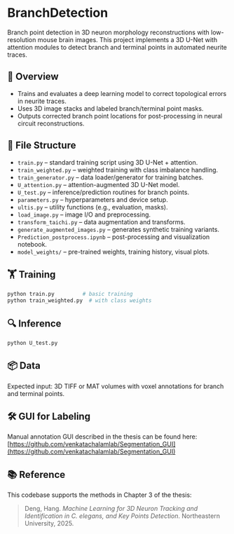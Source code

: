 # BranchDetection

Branch point detection in 3D neuron morphology reconstructions with low-resolution mouse brain images. This project implements a 3D U-Net with attention modules to detect branch and terminal points in automated neurite traces.

## 📜 Overview

- Trains and evaluates a deep learning model to correct topological errors in neurite traces.
- Uses 3D image stacks and labeled branch/terminal point masks.
- Outputs corrected branch point locations for post-processing in neural circuit reconstructions.

## 📁 File Structure

- `train.py` – standard training script using 3D U-Net + attention.
- `train_weighted.py` – weighted training with class imbalance handling.
- `train_generator.py` – data loader/generator for training batches.
- `U_attention.py` – attention-augmented 3D U-Net model.
- `U_test.py` – inference/prediction routines for branch points.
- `parameters.py` – hyperparameters and device setup.
- `ultis.py` – utility functions (e.g., evaluation, masks).
- `load_image.py` – image I/O and preprocessing.
- `transform_taichi.py` – data augmentation and transforms.
- `generate_augmented_images.py` – generates synthetic training variants.
- `Prediction_postprocess.ipynb` – post-processing and visualization notebook.
- `model_weights/` – pre-trained weights, training history, visual plots.

## 🏋️ Training

```bash
python train.py         # basic training
python train_weighted.py  # with class weights
```

## 🔍 Inference

```bash
python U_test.py
```

## 📦 Data

Expected input: 3D TIFF or MAT volumes with voxel annotations for branch and terminal points.

## 🛠️ GUI for Labeling

Manual annotation GUI described in the thesis can be found here:  
[https://github.com/venkatachalamlab/Segmentation_GUI](https://github.com/venkatachalamlab/Segmentation_GUI)

## 📚 Reference

This codebase supports the methods in Chapter 3 of the thesis:

> Deng, Hang. *Machine Learning for 3D Neuron Tracking and Identification in C. elegans, and Key Points Detection*. Northeastern University, 2025.
